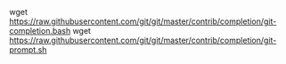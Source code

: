 wget https://raw.githubusercontent.com/git/git/master/contrib/completion/git-completion.bash
wget https://raw.githubusercontent.com/git/git/master/contrib/completion/git-prompt.sh
